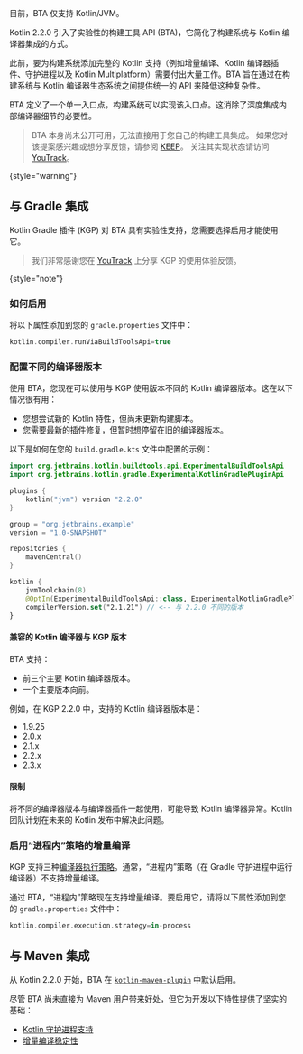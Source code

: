 [//]: # (title: 构建工具 API)

<primary-label ref="experimental-general"/>

<tldr>目前，BTA 仅支持 Kotlin/JVM。</tldr>

Kotlin 2.2.0 引入了实验性的构建工具 API (BTA)，它简化了构建系统与 Kotlin 编译器集成的方式。

此前，要为构建系统添加完整的 Kotlin 支持（例如增量编译、Kotlin 编译器插件、守护进程以及 Kotlin Multiplatform）需要付出大量工作。BTA 旨在通过在构建系统与 Kotlin 编译器生态系统之间提供统一的 API 来降低这种复杂性。

BTA 定义了一个单一入口点，构建系统可以实现该入口点。这消除了深度集成内部编译器细节的必要性。

> BTA 本身尚未公开可用，无法直接用于您自己的构建工具集成。
> 如果您对该提案感兴趣或想分享反馈，请参阅 [KEEP](https://github.com/Kotlin/KEEP/issues/421)。
> 关注其实现状态请访问 [YouTrack](https://youtrack.jetbrains.com/issue/KT-76255)。
> 
{style="warning"}

## 与 Gradle 集成

Kotlin Gradle 插件 (KGP) 对 BTA 具有实验性支持，您需要选择启用才能使用它。

> 我们非常感谢您在 [YouTrack](https://youtrack.jetbrains.com/issue/KT-56574) 上分享 KGP 的使用体验反馈。
> 
{style="note"}

### 如何启用

将以下属性添加到您的 `gradle.properties` 文件中：

```kotlin
kotlin.compiler.runViaBuildToolsApi=true
```

### 配置不同的编译器版本

使用 BTA，您现在可以使用与 KGP 使用版本不同的 Kotlin 编译器版本。这在以下情况很有用：

*   您想尝试新的 Kotlin 特性，但尚未更新构建脚本。
*   您需要最新的插件修复，但暂时想停留在旧的编译器版本。

以下是如何在您的 `build.gradle.kts` 文件中配置的示例：

```kotlin
import org.jetbrains.kotlin.buildtools.api.ExperimentalBuildToolsApi
import org.jetbrains.kotlin.gradle.ExperimentalKotlinGradlePluginApi

plugins {
	kotlin("jvm") version "2.2.0"
}

group = "org.jetbrains.example"
version = "1.0-SNAPSHOT"

repositories {
	mavenCentral()
}

kotlin {
	jvmToolchain(8)
	@OptIn(ExperimentalBuildToolsApi::class, ExperimentalKotlinGradlePluginApi::class)
	compilerVersion.set("2.1.21") // <-- 与 2.2.0 不同的版本
}
```

#### 兼容的 Kotlin 编译器与 KGP 版本

BTA 支持：

*   前三个主要 Kotlin 编译器版本。
*   一个主要版本向前。

例如，在 KGP 2.2.0 中，支持的 Kotlin 编译器版本是：

*   1.9.25
*   2.0.x
*   2.1.x
*   2.2.x
*   2.3.x

#### 限制

将不同的编译器版本与编译器插件一起使用，可能导致 Kotlin 编译器异常。Kotlin 团队计划在未来的 Kotlin 发布中解决此问题。

### 启用“进程内”策略的增量编译

KGP 支持三种[编译器执行策略](gradle-compilation-and-caches.md#defining-kotlin-compiler-execution-strategy)。通常，“进程内”策略（在 Gradle 守护进程中运行编译器）不支持增量编译。

通过 BTA，“进程内”策略现在支持增量编译。要启用它，请将以下属性添加到您的 `gradle.properties` 文件中：

```kotlin
kotlin.compiler.execution.strategy=in-process
```

## 与 Maven 集成

从 Kotlin 2.2.0 开始，BTA 在 [`kotlin-maven-plugin`](maven.md) 中默认启用。

尽管 BTA 尚未直接为 Maven 用户带来好处，但它为开发以下特性提供了坚实的基础：

*   [Kotlin 守护进程支持](https://youtrack.jetbrains.com/issue/KT-77587)
*   [增量编译稳定性](https://youtrack.jetbrains.com/issue/KT-77086)